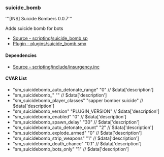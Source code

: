 ### suicide_bomb
'''[INS] Suicide Bombers 0.0.7'''

Adds suicide bomb for bots

 * [Source - scripting/suicide_bomb.sp](https://github.com/jaredballou/insurgency-sourcemod/blob/master/scripting/suicide_bomb.sp?raw=true)
 * [Plugin - plugins/suicide_bomb.smx](https://github.com/jaredballou/insurgency-sourcemod/blob/master/plugins/suicide_bomb.smx?raw=true)

#### Dependencies
 * [Source - scripting/include/insurgency.inc](https://github.com/jaredballou/insurgency-sourcemod/blob/master/scripting/include/insurgency.inc?raw=true)
#### CVAR List
 * "sm_suicidebomb_auto_detonate_range" "0" // $data['description']
 * "sm_suicidebomb_" "" // $data['description']
 * "sm_suicidebomb_player_classes" "sapper bomber suicide" // $data['description']
 * "sm_suicidebomb_version" "PLUGIN_VERSION" // $data['description']
 * "sm_suicidebomb_enabled" "0" // $data['description']
 * "sm_suicidebomb_spawn_delay" "30" // $data['description']
 * "sm_suicidebomb_auto_detonate_count" "2" // $data['description']
 * "sm_suicidebomb_explode_armed" "0" // $data['description']
 * "sm_suicidebomb_strip_weapons" "1" // $data['description']
 * "sm_suicidebomb_death_chance" "0.1" // $data['description']
 * "sm_suicidebomb_bots_only" "1" // $data['description']
